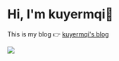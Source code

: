 <h1>Hi, I'm kuyermqi👻</h1>
<p>This is my blog 👉 <a href='https://kuyermqi.github.io'>kuyermqi's blog</a></p>
<img src='https://github-readme-stats.vercel.app/api?username=kuyermqi&show_icons=true&theme=default' />
